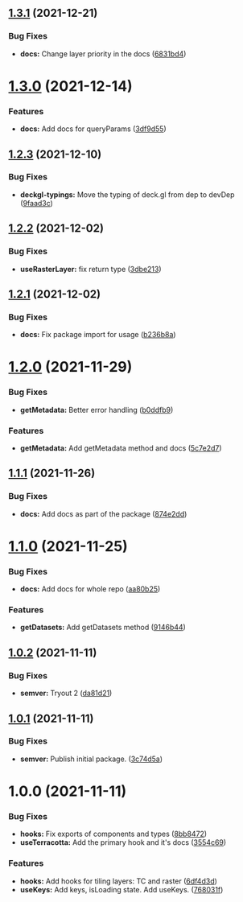 ## [1.3.1](https://github.com/DHI-GRAS/terracotta-react/compare/v1.3.0...v1.3.1) (2021-12-21)


### Bug Fixes

* **docs:** Change layer priority in the docs ([6831bd4](https://github.com/DHI-GRAS/terracotta-react/commit/6831bd49330b7881dc845de50c96c6ebce57861d))

# [1.3.0](https://github.com/DHI-GRAS/terracotta-react/compare/v1.2.3...v1.3.0) (2021-12-14)


### Features

* **docs:** Add docs for queryParams ([3df9d55](https://github.com/DHI-GRAS/terracotta-react/commit/3df9d55ecd7c0e901fc8ecb9b617515a1ff21e27))

## [1.2.3](https://github.com/DHI-GRAS/terracotta-react/compare/v1.2.2...v1.2.3) (2021-12-10)


### Bug Fixes

* **deckgl-typings:** Move the typing of deck.gl from dep to devDep ([9faad3c](https://github.com/DHI-GRAS/terracotta-react/commit/9faad3c5fccbc9507b5518be1317ac8d676f2cbb))

## [1.2.2](https://github.com/DHI-GRAS/terracotta-react/compare/v1.2.1...v1.2.2) (2021-12-02)


### Bug Fixes

* **useRasterLayer:** fix return type ([3dbe213](https://github.com/DHI-GRAS/terracotta-react/commit/3dbe213ef20c10a0e44f2f760a190369d476a2bb))

## [1.2.1](https://github.com/DHI-GRAS/terracotta-react/compare/v1.2.0...v1.2.1) (2021-12-02)


### Bug Fixes

* **docs:** Fix package import for usage ([b236b8a](https://github.com/DHI-GRAS/terracotta-react/commit/b236b8abd3fc59b4bd96832f3aa7874080e0934f))

# [1.2.0](https://github.com/DHI-GRAS/terracotta-react/compare/v1.1.1...v1.2.0) (2021-11-29)


### Bug Fixes

* **getMetadata:** Better error handling ([b0ddfb9](https://github.com/DHI-GRAS/terracotta-react/commit/b0ddfb9e0f21e0268b5ab6735eacd49b96be749a))


### Features

* **getMetadata:** Add getMetadata method and docs ([5c7e2d7](https://github.com/DHI-GRAS/terracotta-react/commit/5c7e2d73b3ce783633353a957eaa15785f30f5b3))

## [1.1.1](https://github.com/DHI-GRAS/terracotta-react/compare/v1.1.0...v1.1.1) (2021-11-26)


### Bug Fixes

* **docs:** Add docs as part of the package ([874e2dd](https://github.com/DHI-GRAS/terracotta-react/commit/874e2ddb874354719a838279aebe02342258b9bf))

# [1.1.0](https://github.com/DHI-GRAS/terracotta-react/compare/v1.0.2...v1.1.0) (2021-11-25)


### Bug Fixes

* **docs:** Add docs for whole repo ([aa80b25](https://github.com/DHI-GRAS/terracotta-react/commit/aa80b253f294635813e14fb6e5492b185a655684))


### Features

* **getDatasets:** Add getDatasets method ([9146b44](https://github.com/DHI-GRAS/terracotta-react/commit/9146b446a396ace2785554c872ddd905ec19b693))

## [1.0.2](https://github.com/DHI-GRAS/terracotta-react/compare/v1.0.1...v1.0.2) (2021-11-11)


### Bug Fixes

* **semver:** Tryout 2 ([da81d21](https://github.com/DHI-GRAS/terracotta-react/commit/da81d21fd2d4b22871572651cf4d822635cd3103))

## [1.0.1](https://github.com/DHI-GRAS/terracotta-react/compare/v1.0.0...v1.0.1) (2021-11-11)


### Bug Fixes

* **semver:** Publish initial package. ([3c74d5a](https://github.com/DHI-GRAS/terracotta-react/commit/3c74d5ae87b5ab282bef30984b19905e0554f47a))

# 1.0.0 (2021-11-11)


### Bug Fixes

* **hooks:** Fix exports of components and types ([8bb8472](https://github.com/DHI-GRAS/terracotta-react/commit/8bb8472ccb12d74e3b2683293d1e018dd9c0b2a2))
* **useTerracotta:** Add the primary hook and it's docs ([3554c69](https://github.com/DHI-GRAS/terracotta-react/commit/3554c6986313222ef9139007678a8fa1749c8e05))


### Features

* **hooks:** Add hooks for tiling layers: TC and raster ([6df4d3d](https://github.com/DHI-GRAS/terracotta-react/commit/6df4d3d856f7833454389f86e69f9ecb38694f35))
* **useKeys:** Add keys, isLoading state. Add useKeys. ([768031f](https://github.com/DHI-GRAS/terracotta-react/commit/768031f1f8b47ccefa167326e7346ba3964d8a48))
